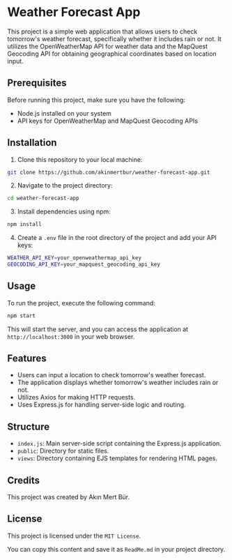 # Weather Forecast App

This project is a simple web application that allows users to check tomorrow's weather forecast, specifically whether it includes rain or not. It utilizes the OpenWeatherMap API for weather data and the MapQuest Geocoding API for obtaining geographical coordinates based on location input.

## Prerequisites

Before running this project, make sure you have the following:

- Node.js installed on your system
- API keys for OpenWeatherMap and MapQuest Geocoding APIs

## Installation

1. Clone this repository to your local machine:

```bash
git clone https://github.com/akinmertbur/weather-forecast-app.git
```

2. Navigate to the project directory:

```bash
cd weather-forecast-app
```

3. Install dependencies using npm:

```bash
npm install
```

4. Create a `.env` file in the root directory of the project and add your API keys:

```bash
WEATHER_API_KEY=your_openweathermap_api_key
GEOCODING_API_KEY=your_mapquest_geocoding_api_key
```

## Usage

To run the project, execute the following command:

```bash
npm start
```

This will start the server, and you can access the application at `http://localhost:3000` in your web browser.

## Features

* Users can input a location to check tomorrow's weather forecast.
* The application displays whether tomorrow's weather includes rain or not.
* Utilizes Axios for making HTTP requests.
* Uses Express.js for handling server-side logic and routing.

## Structure

* `index.js`: Main server-side script containing the Express.js application.
* `public`: Directory for static files.
* `views`: Directory containing EJS templates for rendering HTML pages.

## Credits

This project was created by Akın Mert Bür.

## License

This project is licensed under the `MIT License`.

You can copy this content and save it as `ReadMe.md` in your project directory.
